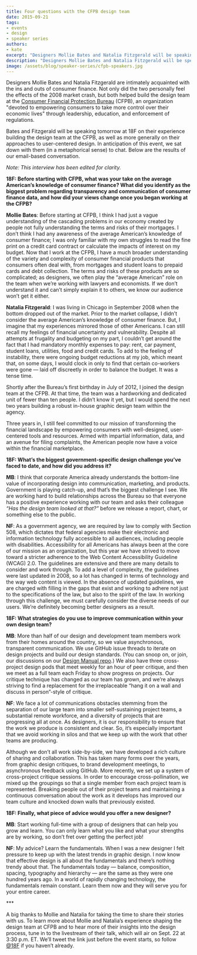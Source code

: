 ```yaml
---
title: Four questions with the CFPB design team
date: 2015-09-21
tags:
- events
- design
- speaker series
authors:
- kate
excerpt: "Designers Mollie Bates and Natalia Fitzgerald will be speaking tomorrow at 18F on their experience building the design team at the Consumer Financial Protection Bureau (CFPB), as well as more generally on their approaches to user-centered design."
description: "Designers Mollie Bates and Natalia Fitzgerald will be speaking tomorrow at 18F on their experience building the design team at the Consumer Financial Protection Bureau (CFPB), as well as more generally on their approaches to user-centered design."
image: /assets/blog/speaker-series/cfpb-speakers.jpg
---
```


Designers Mollie Bates and Natalia Fitzgerald are intimately acquainted with the ins and outs of consumer finance. Not only did the two personally feel the effects of the 2008 market crash, but both helped build the design team at the [Consumer Financial Protection Bureau](http://www.consumerfinance.gov/) (CFPB), an organization "devoted to empowering consumers to take more control over their economic lives" through leadership, education, and enforcement of regulations.

Bates and Fitzgerald will be speaking tomorrow at 18F on their experience building the design team at the CFPB, as well as more generally on their approaches to user-centered design. In anticipation of this event, we sat down with them (in a metaphorical sense) to chat. Below are the results of our email-based conversation.

*Note: This interview has been edited for clarity.*

**18F: Before starting with CFPB, what was your take on the average American’s knowledge of consumer finance? What did you identify as the biggest problem regarding transparency and communication of consumer finance data, and how did your views change once you began working at the CFPB?**

**Mollie Bates**: Before starting at CFPB, I think I had just a vague understanding of the cascading problems in our economy created by people not fully understanding the terms and risks of their mortgages. I don’t think I had any awareness of the average American’s knowledge of consumer finance; I was only familiar with my own struggles to read the fine print on a credit card contract or calculate the impacts of interest on my budget. Now that I work at the CFPB, I have a much broader understanding of the variety and complexity of consumer financial products that consumers often deal with, from mortgages and student loans to prepaid cards and debt collection. The terms and risks of these products are so complicated; as designers, we often play the “average American” role on the team when we’re working with lawyers and economists. If we don’t understand it and can’t simply explain it to others, we know our audience won’t get it either.

**Natalia Fitzgerald**: I was living in Chicago in September 2008 when the bottom dropped out of the market. Prior to the market collapse, I didn’t consider the average American’s knowledge of consumer finance. But, I imagine that my experiences mirrored those of other Americans. I can still recall my feelings of financial uncertainty and vulnerability. Despite all attempts at frugality and budgeting on my part, I couldn’t get around the fact that I had mandatory monthly expenses to pay: rent, car payment, student loans, utilities, food and credit cards. To add to the feeling of instability, there were ongoing budget reductions at my job, which meant that, on some days, I would clock in only to find that certain co-workers were gone — laid off discreetly in order to balance the budget. It was a tense time.

Shortly after the Bureau’s first birthday in July of 2012, I joined the design team at the CFPB. At that time, the team was a hardworking and dedicated unit of fewer than ten people. I didn’t know it yet, but I would spend the next two years building a robust in-house graphic design team within the agency.

Three years in, I still feel committed to our mission of transforming the financial landscape by empowering consumers with well-designed, user-centered tools and resources. Armed with impartial information, data, and an avenue for filing complaints, the American people now have a voice within the financial marketplace.

**18F: What’s the biggest government-specific design challenge you’ve faced to date, and how did you address it?**

**MB**: I think that corporate America already understands the bottom-line value of incorporating design into communication, marketing, and products. Government is playing catch-up, and that’s the biggest challenge I see. We are working hard to build relationships across the Bureau so that everyone has a positive experience working with our team and asks their colleague *“Has the design team looked at that?”* before we release a report, chart, or something else to the public.

**NF**: As a government agency, we are required by law to comply with Section 508, which dictates that federal agencies make their electronic and information technology fully accessible to all audiences, including people with disabilities. Accessibility for all Americans has always been at the core of our mission as an organization, but this year we have strived to move toward a stricter adherence to the Web Content Accessibility Guideline (WCAG) 2.0. The guidelines are extensive and there are many details to consider and work through. To add a level of complexity, the guidelines were last updated in 2008, so a lot has changed in terms of technology and the way web content is viewed. In the absence of updated guidelines, we are charged with filling in the gaps that exist and working to adhere not just to the specifications of the law, but also to the spirit of the law. In working through this challenge, we must carefully consider the diverse needs of our users. We’re definitely becoming better designers as a result.

**18F: What strategies do you use to improve communication within your own design team?**

**MB**: More than half of our design and development team members work from their homes around the country, so we value asynchronous, transparent communication. We use GitHub issue threads to iterate on design projects and build our design standards. (You can snoop on, or join, our discussions on our [Design Manual repo](https://github.com/cfpb/design-manual/issues).) We also have three cross-project design pods that meet weekly for an hour of peer critique, and then we meet as a full team each Friday to show progress on projects. Our critique technique has changed as our team has grown, and we’re always striving to find a replacement for the irreplaceable “hang it on a wall and discuss in person”-style of critique.

**NF**: We face a lot of communications obstacles stemming from the separation of our large team into smaller self-sustaining project teams, a substantial remote workforce, and a diversity of projects that are progressing all at once. As designers, it is our responsibility to ensure that the work we produce is consistent and clear. So, it’s especially important that we avoid working in silos and that we keep up with the work that other teams are producing.

Although we don’t all work side-by-side, we have developed a rich culture of sharing and collaboration. This has taken many forms over the years, from graphic design critiques, to brand development meetings, to asynchronous feedback using GitHub. More recently, we set up a system of cross-project critique sessions. In order to encourage cross-pollination, we mixed up the groupings so that a single member from each project team is represented. Breaking people out of their project teams and maintaining a continuous conversation about the work as it develops has improved our team culture and knocked down walls that previously existed.

**18F: Finally, what piece of advice would you offer a new designer?**

**MB**: Start working full-time with a group of designers that can help you grow and learn. You can only learn what you like and what your strengths are by working, so don’t fret over getting the perfect job!

**NF**: My advice? Learn the fundamentals. When I was a new designer I felt pressure to keep up with the latest trends in graphic design. I now know that effective design is all about the fundamentals and there’s nothing trendy about that. The fundamentals today — balance, composition, spacing, typography and hierarchy — are the same as they were one hundred years ago. In a world of rapidly changing technology, the fundamentals remain constant. Learn them now and they will serve you for your entire career.

\*\*\*

A big thanks to Mollie and Natalia for taking the time to share their stories with us. To learn more about Mollie and Natalia’s experience shaping the design team at CFPB and to hear more of their insights into the design process, tune in to the livestream of their talk, which will air on Sept. 22 at 3:30 p.m. ET. We’ll tweet the link just before the event starts, so follow [@18F](https://twitter.com/18F) if you haven’t already.
